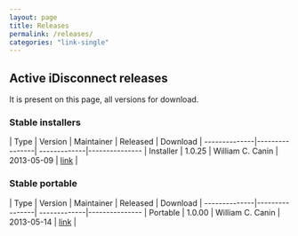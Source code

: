 ```yaml
---
layout: page
title: Releases
permalink: /releases/
categories: "link-single"
---
```




## Active iDisconnect releases

It is present on this page, all versions for download.

### Stable installers

|   Type   |   Version   |   Maintainer   |   Released   |   Download   |
--------------|----------------| -------------|---------------
| Installer |   1.0.25    | William C. Canin | 2013-05-09 | [link](https://localhost) |

### Stable portable

|   Type   |   Version   |   Maintainer   |   Released   |   Download   |
--------------|----------------| -------------|---------------
| Portable |   1.0.00    | William C. Canin | 2013-05-14 | [link](https://localhost) |
